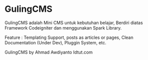 GulingCMS
=========

GulingCMS adalah Mini CMS untuk kebutuhan belajar, Berdiri diatas Framework Codeigniter dan menggunakan Spark Library. 

Feature : Templating Support, posts as articles or pages, Clean Documentation (Under Dev), Pluggin System, etc.

GulingCMS by Ahmad Awdiyanto
Idtut.com
